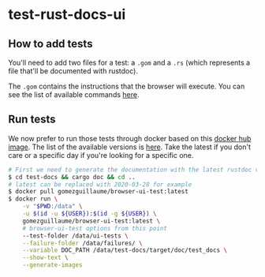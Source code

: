 # test-rust-docs-ui

## How to add tests

You'll need to add two files for a test: a `.gom` and a `.rs` (which represents a file that'll be documented with rustdoc).

The `.gom` contains the instructions that the browser will execute. You can see the list of available commands [here](https://github.com/GuillaumeGomez/browser-UI-test/blob/master/README.md).

## Run tests

We now prefer to run those tests through docker based on this [docker hub image](https://hub.docker.com/repository/docker/gomezguillaume/browser-ui-test/general). The list of the available versions is [here](https://hub.docker.com/r/gomezguillaume/browser-ui-test/tags). Take the latest if you don't care or a specific day if you're looking for a specific one.

```bash
# First we need to generate the documentation with the latest rustdoc version
$ cd test-docs && cargo doc && cd ..
# latest can be replaced with 2020-03-28 for example
$ docker pull gomezguillaume/browser-ui-test:latest
$ docker run \
    -v "$PWD:/data" \
    -u $(id -u ${USER}):$(id -g ${USER}) \
    gomezguillaume/browser-ui-test:latest \
    # browser-ui-test options from this point
    --test-folder /data/ui-tests \
    --failure-folder /data/failures/ \
    --variable DOC_PATH /data/test-docs/target/doc/test_docs \
    --show-text \
    --generate-images
```
